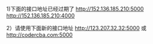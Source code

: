 
1)下面的接口地址已经过期了
http://152.136.185.210:5000
http://152.136.185.210:4000

2）请使用下面新的接口地址
http://123.207.32.32:5000
或
http://codercba.com:5000
